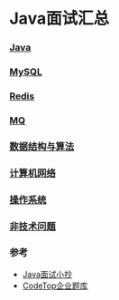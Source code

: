 # Java面试汇总

### [Java](Java.md)

### [MySQL](MySQL.md)

### [Redis](Redis.md)

### [MQ](MQ.md)

### [数据结构与算法](数据结构与算法.md)

### [计算机网络](计算机网络.md)

### [操作系统](操作系统.md)

### [非技术问题](非技术问题.md)

### 参考

- [Java面试小抄](https://www.javalearn.cn/)
- [CodeTop企业题库](https://codetop.cc/)